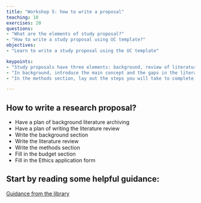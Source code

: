 ```yaml
---
title: "Workshop 5: how to write a proposal"
teaching: 10
exercises: 20
questions:
- "What are the elements of study proposal?"
- "How to write a study proposal using UC template?"
objectives:
- "Learn to write a study proposal using the UC template"

keypoints:
- "Study proposals have three elements: background, review of literature, and methods "
- "In background, introduce the main concept and the gaps in the literature"
- "In the methods section, lay out the steps you will take to complete the study"

---
```

## How to write a research proposal?
- Have a plan of background literature archiving
- Have a plan of writing the literature review
- Write the background section
- Write the literature review
- Write the methods section
- Fill in the budget section
- Fill in the Ethics application form

## Start by reading some helpful guidance:

[Guidance from the library](http://www.lps.canterbury.ac.nz/lsc/surviving.php)
